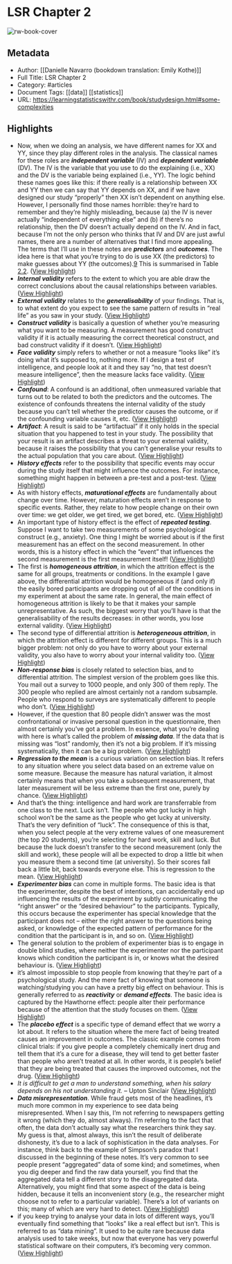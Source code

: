 # LSR Chapter 2

![rw-book-cover](http://learningstatisticswithr.com/images/jasmine-faint.jpg)

## Metadata
- Author: [[Danielle Navarro (bookdown translation: Emily Kothe)]]
- Full Title: LSR Chapter 2
- Category: #articles
- Document Tags: [[data]] [[statistics]] 
- URL: https://learningstatisticswithr.com/book/studydesign.html#some-complexities

## Highlights
- Now, when we doing an analysis, we have different names for XX and YY, since they play different roles in the analysis. The classical names for these roles are ***independent variable*** (IV) and ***dependent variable*** (DV). The IV is the variable that you use to do the explaining (i.e., XX) and the DV is the variable being explained (i.e., YY). The logic behind these names goes like this: if there really is a relationship between XX and YY then we can say that YY depends on XX, and if we have designed our study “properly” then XX isn’t dependent on anything else. However, I personally find those names horrible: they’re hard to remember and they’re highly misleading, because (a) the IV is never actually “independent of everything else” and (b) if there’s no relationship, then the DV doesn’t actually depend on the IV. And in fact, because I’m not the only person who thinks that IV and DV are just awful names, there are a number of alternatives that I find more appealing. The terms that I’ll use in these notes are ***predictors*** and ***outcomes***. The idea here is that what you’re trying to do is use XX (the predictors) to make guesses about YY (the outcomes).[9](https://learningstatisticswithr.com/book/studydesign.html#fn9) This is summarised in Table [2.2](https://learningstatisticswithr.com/book/studydesign.html#tab:ivdv). ([View Highlight](https://read.readwise.io/read/01gmksfzt0gaq256s4qd6m5q56))
- ***Internal validity*** refers to the extent to which you are able draw the correct conclusions about the causal relationships between variables. ([View Highlight](https://read.readwise.io/read/01gmkw2cv2vancdtwrzt98839p))
- ***External validity*** relates to the ***generalisability*** of your findings. That is, to what extent do you expect to see the same pattern of results in “real life” as you saw in your study. ([View Highlight](https://read.readwise.io/read/01gmkw2nscm2g7gv926wrst2s0))
- ***Construct validity*** is basically a question of whether you’re measuring what you want to be measuring. A measurement has good construct validity if it is actually measuring the correct theoretical construct, and bad construct validity if it doesn’t. ([View Highlight](https://read.readwise.io/read/01gmkw3h7jv0wmynxttcaqqwnn))
- ***Face validity*** simply refers to whether or not a measure “looks like” it’s doing what it’s supposed to, nothing more. If I design a test of intelligence, and people look at it and they say “no, that test doesn’t measure intelligence”, then the measure lacks face validity. ([View Highlight](https://read.readwise.io/read/01gmkw4zsap387mga8j50yhtjk))
- ***Confound***: A confound is an additional, often unmeasured variable that turns out to be related to both the predictors and the outcomes. The existence of confounds threatens the internal validity of the study because you can’t tell whether the predictor causes the outcome, or if the confounding variable causes it, etc. ([View Highlight](https://read.readwise.io/read/01gmkx00pk2w4cdvat3vxem8vr))
- ***Artifact***: A result is said to be “artifactual” if it only holds in the special situation that you happened to test in your study. The possibility that your result is an artifact describes a threat to your external validity, because it raises the possibility that you can’t generalise your results to the actual population that you care about. ([View Highlight](https://read.readwise.io/read/01gmkx020ksdzr0hd96s9xb56m))
- ***History effects*** refer to the possibility that specific events may occur during the study itself that might influence the outcomes. For instance, something might happen in between a pre-test and a post-test. ([View Highlight](https://read.readwise.io/read/01gmkx90d8fke09tmz2h2ea4fr))
- As with history effects, ***maturational effects*** are fundamentally about change over time. However, maturation effects aren’t in response to specific events. Rather, they relate to how people change on their own over time: we get older, we get tired, we get bored, etc. ([View Highlight](https://read.readwise.io/read/01gmkxgc6wrfhe5yajnm3w94nj))
- An important type of history effect is the effect of ***repeated testing***. Suppose I want to take two measurements of some psychological construct (e.g., anxiety). One thing I might be worried about is if the first measurement has an effect on the second measurement. In other words, this is a history effect in which the “event” that influences the second measurement is the first measurement itself! ([View Highlight](https://read.readwise.io/read/01gmkxhtnc5y15mfs6fmcp55am))
- The first is ***homogeneous attrition***, in which the attrition effect is the same for all groups, treatments or conditions. In the example I gave above, the differential attrition would be homogeneous if (and only if) the easily bored participants are dropping out of all of the conditions in my experiment at about the same rate. In general, the main effect of homogeneous attrition is likely to be that it makes your sample unrepresentative. As such, the biggest worry that you’ll have is that the generalisability of the results decreases: in other words, you lose external validity. ([View Highlight](https://read.readwise.io/read/01gmkyrsdfmhw0s2ehy9anpbks))
- The second type of differential attrition is ***heterogeneous attrition***, in which the attrition effect is different for different groups. This is a much bigger problem: not only do you have to worry about your external validity, you also have to worry about your internal validity too. ([View Highlight](https://read.readwise.io/read/01gmkys20rv132k08g4z786xd8))
- ***Non-response bias*** is closely related to selection bias, and to differential attrition. The simplest version of the problem goes like this. You mail out a survey to 1000 people, and only 300 of them reply. The 300 people who replied are almost certainly not a random subsample. People who respond to surveys are systematically different to people who don’t. ([View Highlight](https://read.readwise.io/read/01gmkysytrjtm0xm7j1qx4egq2))
- However, if the question that 80 people didn’t answer was the most confrontational or invasive personal question in the questionnaire, then almost certainly you’ve got a problem. In essence, what you’re dealing with here is what’s called the problem of ***missing data***. If the data that is missing was “lost” randomly, then it’s not a big problem. If it’s missing systematically, then it can be a big problem. ([View Highlight](https://read.readwise.io/read/01gmkyv0dfyazsv6zxkn293e33))
- ***Regression to the mean*** is a curious variation on selection bias. It refers to any situation where you select data based on an extreme value on some measure. Because the measure has natural variation, it almost certainly means that when you take a subsequent measurement, that later measurement will be less extreme than the first one, purely by chance. ([View Highlight](https://read.readwise.io/read/01gmkyxe32ngha6fc07dp05z25))
- And that’s the thing: intelligence and hard work are transferrable from one class to the next. Luck isn’t. The people who got lucky in high school won’t be the same as the people who get lucky at university. That’s the very definition of “luck”. The consequence of this is that, when you select people at the very extreme values of one measurement (the top 20 students), you’re selecting for hard work, skill and luck. But because the luck doesn’t transfer to the second measurement (only the skill and work), these people will all be expected to drop a little bit when you measure them a second time (at university). So their scores fall back a little bit, back towards everyone else. This is regression to the mean. ([View Highlight](https://read.readwise.io/read/01gmkyzqjwy2cjp7bhhnjh7nct))
- ***Experimenter bias*** can come in multiple forms. The basic idea is that the experimenter, despite the best of intentions, can accidentally end up influencing the results of the experiment by subtly communicating the “right answer” or the “desired behaviour” to the participants. Typically, this occurs because the experimenter has special knowledge that the participant does not – either the right answer to the questions being asked, or knowledge of the expected pattern of performance for the condition that the participant is in, and so on. ([View Highlight](https://read.readwise.io/read/01gmkz2kskntqdfq5jspj18j3b))
- The general solution to the problem of experimenter bias is to engage in double blind studies, where neither the experimenter nor the participant knows which condition the participant is in, or knows what the desired behaviour is. ([View Highlight](https://read.readwise.io/read/01gmkz1z4k56axfysaz6ebw45e))
- it’s almost impossible to stop people from knowing that they’re part of a psychological study. And the mere fact of knowing that someone is watching/studying you can have a pretty big effect on behaviour. This is generally referred to as ***reactivity*** or ***demand effects***. The basic idea is captured by the Hawthorne effect: people alter their performance because of the attention that the study focuses on them. ([View Highlight](https://read.readwise.io/read/01gmkz4r2sqsbjj8s38c0qhtpq))
- The ***placebo effect*** is a specific type of demand effect that we worry a lot about. It refers to the situation where the mere fact of being treated causes an improvement in outcomes. The classic example comes from clinical trials: if you give people a completely chemically inert drug and tell them that it’s a cure for a disease, they will tend to get better faster than people who aren’t treated at all. In other words, it is people’s belief that they are being treated that causes the improved outcomes, not the drug. ([View Highlight](https://read.readwise.io/read/01gmkz60b68k4akdwmyfzs2xgk))
- *It is difficult to get a man to understand something, when his salary depends on his not understanding it.*
  – Upton Sinclair ([View Highlight](https://read.readwise.io/read/01gmkzdtzk5b04tmqzd4jvdax9))
- ***Data misrepresentation***. While fraud gets most of the headlines, it’s much more common in my experience to see data being misrepresented. When I say this, I’m not referring to newspapers getting it wrong (which they do, almost always). I’m referring to the fact that often, the data don’t actually say what the researchers think they say. My guess is that, almost always, this isn’t the result of deliberate dishonesty, it’s due to a lack of sophistication in the data analyses. For instance, think back to the example of Simpson’s paradox that I discussed in the beginning of these notes. It’s very common to see people present “aggregated” data of some kind; and sometimes, when you dig deeper and find the raw data yourself, you find that the aggregated data tell a different story to the disaggregated data. Alternatively, you might find that some aspect of the data is being hidden, because it tells an inconvenient story (e.g., the researcher might choose not to refer to a particular variable). There’s a lot of variants on this; many of which are very hard to detect. ([View Highlight](https://read.readwise.io/read/01gmkzfs3tkh7e9wf1va0wb9gt))
- if you keep trying to analyse your data in lots of different ways, you’ll eventually find something that “looks” like a real effect but isn’t. This is referred to as “data mining”. It used to be quite rare because data analysis used to take weeks, but now that everyone has very powerful statistical software on their computers, it’s becoming very common. ([View Highlight](https://read.readwise.io/read/01gmkzgqg796fb8snhbf0hnd9b))
